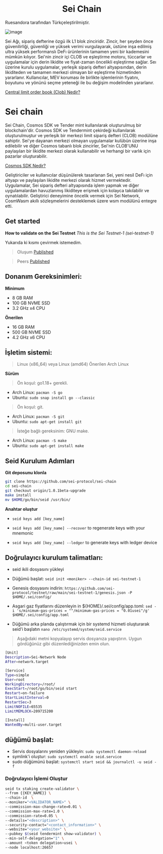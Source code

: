 <h1 align="center">Sei Chain</h1>

Ruesandora tarafından Türkçeleştirilmiştir.

![image](https://user-images.githubusercontent.com/101149671/172205075-389cfada-4e27-4c83-b2c8-0311b79868fa.png)

Sei Ağı, sipariş defterine özgü ilk L1 blok zinciridir. Zincir, her şeyden önce güvenilirliği, güvenliği ve yüksek verimi vurgulayarak, üstüne inşa edilmiş ultra yüksek performanslı DeFı ürünlerinin tamamen yeni bir kademesini mümkün kılıyor. Sei'nin zincir içi CLOB ve eşleştirme motoru, tüccarlar ve uygulamalar için derin likidite ve fiyat-zaman öncelikli eşleştirme sağlar. Seı üzerine kurulu uygulamalar, yerleşik sipariş defteri altyapısından, derin likiditeden ve tamamen merkezi olmayan bir eşleştirme hizmetinden yararlanır. Kullanıcılar, MEV koruması ile birlikte işlemlerinin fiyatını, boyutunu ve yönünü seçme yeteneği ile bu değişim modelinden yararlanır.

[Central limit order book (Clob) Nedir?](https://twitter.com/SeiTurkiye/status/1535687081221050368?s=20&t=dfa-2AbWgEdezAeJGWmL-Q)

# Sei chain

Sei Chain, Cosmos SDK ve Tender mint kullanılarak oluşturulmuş bir blockchain'dir. Cosmos SDK ve Tendermint çekirdeği kullanılarak oluşturulmuştur ve yerleşik bir merkezi limit sipariş defteri (CLOB) modülüne sahiptir. Sei'ye dayanan merkezi olmayan uygulamalar kulübün üzerine inşa edilebilir ve diğer Cosmos tabanlı blok zincirler, Sei'nin CLOB'UNU paylaşılan bir likidite merkezi olarak kullanabilir ve herhangi bir varlık için pazarlar oluşturabilir.

[Cosmos SDK Nedir?](https://github.com/ruesandora/Cosmos-SDK-TR)

Geliştiriciler ve kullanıcılar düşünülerek tasarlanan Sei, yeni nesil DeFı için altyapı ve paylaşılan likidite merkezi olarak hizmet vermektedir. Uygulamalar, Sei sipariş defteri altyapısında işlem yapmak ve diğer uygulamalardan havuzlanmış likiditeye erişmek için kolayca takılabilir ve oynatılabilir. Geliştirici deneyimine öncelik vermek için Sei Network, CosmWasm akıllı sözleşmelerini desteklemek üzere wsm modülünü entegre etti.

## Get started
**How to validate on the Sei Testnet**
*This is the Sei Testnet-1 (sei-testnet-1)*

Yukarıda ki kısmı çevirmek istemedim.

> Oluşum [Published](https://github.com/sei-protocol/testnet/blob/main/sei-testnet-1/genesis.json)

> Peers [Published](https://github.com/sei-protocol/testnet/blob/main/sei-testnet-1/addrbook.json)

## Donanım Gereksinimleri:
**Minimum**
* 8 GB RAM
* 100 GB NVME SSD
* 3.2 GHz x4 CPU

**Önerilen**
* 16 GB RAM
* 500 GB NVME SSD
* 4.2 GHz x6 CPU 

## İşletim sistemi:

> Linux (x86_64) veya Linux (amd64) Önerilen Arch Linux

**Sürüm**
> Ön koşul: go1.18+ gerekli.
* Arch Linux: `pacman -S go`
* Ubuntu: `sudo snap install go --classic`

> Ön koşul: git. 
* Arch Linux: `pacman -S git`
* Ubuntu: `sudo apt-get install git`

> İsteğe bağlı gereksinim: GNU make. 
* Arch Linux: `pacman -S make`
* Ubuntu: `sudo apt-get install make`

## Seid Kurulum Adımları

**Git deposunu klonla**

```bash
git clone https://github.com/sei-protocol/sei-chain
cd sei-chain
git checkout origin/1.0.1beta-upgrade
make install
mv $HOME/go/bin/seid /usr/bin/
```
**Anahtar oluştur**

* `seid keys add [key_name]`

* `seid keys add [key_name] --recover` to regenerate keys with your mnemonic

* `seid keys add [key_name] --ledger` to generate keys with ledger device

## Doğrulayıcı kurulum talimatları:

* seid ikili dosyasını yükleyi

* Düğümü başlat: `seid init <moniker> --chain-id sei-testnet-1`

* Genesis dosyasını indirin: `https://github.com/sei-protocol/testnet/raw/main/sei-testnet-1/genesis.json -P $HOME/.sei/config/`
 
* Asgari gaz fiyatlarını düzenleyin in ${HOME}/.sei/config/app.toml: `sed -i 's/minimum-gas-prices = ""/minimum-gas-prices = "0.01usei"/g' $HOME/.sei/config/app.toml`

* Düğümü arka planda çalıştırmak için bir systemd hizmeti oluşturarak seid'i başlatın
`nano /etc/systemd/system/seid.service`
> Aşağıdaki metni kopyalayıp servis dosyanıza yapıştırın. Uygun gördüğünüz gibi düzenlediğinizden emin olun.

```bash
[Unit]
Description=Sei-Network Node
After=network.target

[Service]
Type=simple
User=root
WorkingDirectory=/root/
ExecStart=/root/go/bin/seid start
Restart=on-failure
StartLimitInterval=0
RestartSec=3
LimitNOFILE=65535
LimitMEMLOCK=209715200

[Install]
WantedBy=multi-user.target
```
## düğümü başlat:
* Servis dosyalarını yeniden yükleyin: `sudo systemctl daemon-reload` 
* symlink'i oluştur: `sudo systemctl enable seid.service` 
* sudo düğümünü başlat: `systemctl start seid && journalctl -u seid -f`

### Doğrulayıcı İşlemi Oluştur
```bash
seid tx staking create-validator \
--from {{KEY_NAME}} \
--chain-id  \
--moniker="<VALIDATOR_NAME>" \
--commission-max-change-rate=0.01 \
--commission-max-rate=1.0 \
--commission-rate=0.05 \
--details="<description>" \
--security-contact="<contact_information>" \
--website="<your_website>" \
--pubkey $(seid tendermint show-validator) \
--min-self-delegation="1" \
--amount <token delegation>usei \
--node localhost:26657
```
